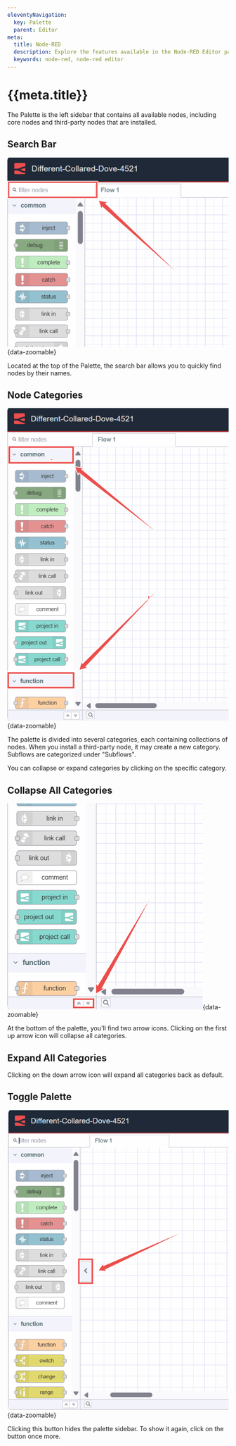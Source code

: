 ```yaml
---
eleventyNavigation:
  key: Palette
  parent: Editor
meta:
  title: Node-RED
  description: Explore the features available in the Node-RED Editor palette, essential for navigation and configuration.
  keywords: node-red, node-red editor
---
```


# {{meta.title}}

The Palette is the left sidebar that contains all available nodes, including core nodes and third-party nodes that are installed.

## Search Bar

![Image showing Node-RED Palette Search bar](./images/node-red-palette-search.png "Image showing Node-RED Palette Search bar"){data-zoomable}

Located at the top of the Palette, the search bar allows you to quickly find nodes by their names.

## Node Categories

![Image showing Node-RED Palette Node Categories](./images/node-red-palette-category.png "Image showing Node-RED Palette Node Categories"){data-zoomable}

The palette is divided into several categories, each containing collections of nodes. When you install a third-party node, it may create a new category. Subflows are categorized under "Subflows".

You can collapse or expand categories by clicking on the specific category.

## Collapse All Categories

![Image showing Node-RED Palette collapse and expand button](./images/node-red-palette-collapse-expand.png "Image showing Node-RED Palette collapse and expand button"){data-zoomable}

At the bottom of the palette, you'll find two arrow icons. Clicking on the first up arrow icon will collapse all categories.

## Expand All Categories

Clicking on the down arrow icon will expand all categories back as default.

## Toggle Palette

![Image showing Node-RED Palette toggle palette button](./images/node-red-palette-toggle.png "Image showing Node-RED Palette toggle palette button"){data-zoomable}

Clicking this button hides the palette sidebar. To show it again, click on the button once more.